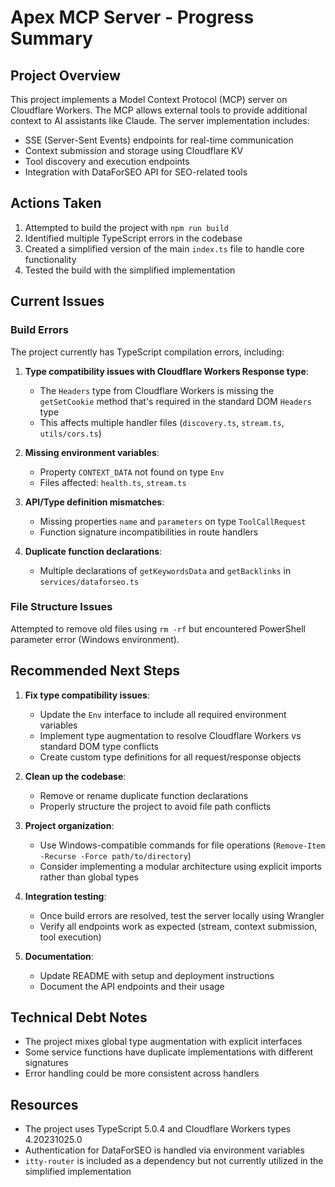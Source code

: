 # Apex MCP Server - Progress Summary

## Project Overview
This project implements a Model Context Protocol (MCP) server on Cloudflare Workers. The MCP allows external tools to provide additional context to AI assistants like Claude. The server implementation includes:

- SSE (Server-Sent Events) endpoints for real-time communication
- Context submission and storage using Cloudflare KV
- Tool discovery and execution endpoints
- Integration with DataForSEO API for SEO-related tools

## Actions Taken
1. Attempted to build the project with `npm run build`
2. Identified multiple TypeScript errors in the codebase
3. Created a simplified version of the main `index.ts` file to handle core functionality
4. Tested the build with the simplified implementation

## Current Issues

### Build Errors
The project currently has TypeScript compilation errors, including:

1. **Type compatibility issues with Cloudflare Workers Response type**:
   - The `Headers` type from Cloudflare Workers is missing the `getSetCookie` method that's required in the standard DOM `Headers` type
   - This affects multiple handler files (`discovery.ts`, `stream.ts`, `utils/cors.ts`)

2. **Missing environment variables**:
   - Property `CONTEXT_DATA` not found on type `Env`
   - Files affected: `health.ts`, `stream.ts`

3. **API/Type definition mismatches**:
   - Missing properties `name` and `parameters` on type `ToolCallRequest`
   - Function signature incompatibilities in route handlers

4. **Duplicate function declarations**:
   - Multiple declarations of `getKeywordsData` and `getBacklinks` in `services/dataforseo.ts`

### File Structure Issues
Attempted to remove old files using `rm -rf` but encountered PowerShell parameter error (Windows environment).

## Recommended Next Steps

1. **Fix type compatibility issues**:
   - Update the `Env` interface to include all required environment variables
   - Implement type augmentation to resolve Cloudflare Workers vs standard DOM type conflicts
   - Create custom type definitions for all request/response objects

2. **Clean up the codebase**:
   - Remove or rename duplicate function declarations
   - Properly structure the project to avoid file path conflicts

3. **Project organization**:
   - Use Windows-compatible commands for file operations (`Remove-Item -Recurse -Force path/to/directory`)
   - Consider implementing a modular architecture using explicit imports rather than global types

4. **Integration testing**:
   - Once build errors are resolved, test the server locally using Wrangler
   - Verify all endpoints work as expected (stream, context submission, tool execution)

5. **Documentation**:
   - Update README with setup and deployment instructions
   - Document the API endpoints and their usage

## Technical Debt Notes
- The project mixes global type augmentation with explicit interfaces
- Some service functions have duplicate implementations with different signatures
- Error handling could be more consistent across handlers

## Resources
- The project uses TypeScript 5.0.4 and Cloudflare Workers types 4.20231025.0
- Authentication for DataForSEO is handled via environment variables
- `itty-router` is included as a dependency but not currently utilized in the simplified implementation 